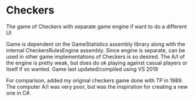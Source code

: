 # Checkers
The game of Checkers with separate game engine if want to do a different UI

Game is dependent on the GameStatistics assembly library along with the internal
CheckersRulesEngine assembly.  Since engine is separate, can be used in other
game implementations of Checkers is so desired.  The A/I of the engine is pretty
weak, but does do ok playing against casual players or itself if so wanted.
Game last updated/compiled using VS 2019

For comparison, added my original checkers game done with TP in 1989.  The computer
A/I was very poor, but was the inspiration for creating a new one in C#.
